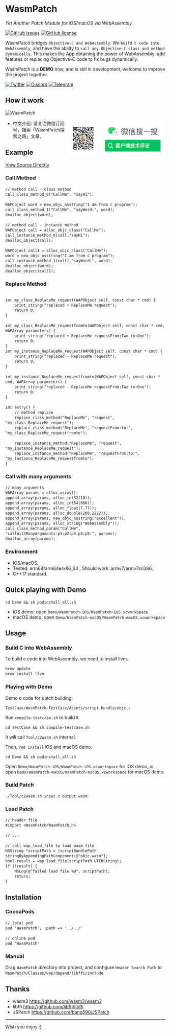 # WasmPatch

*Yet Another Patch Module for iOS/macOS via WebAssembly* 

[![GitHub issues](https://img.shields.io/github/issues-raw/everettjf/WasmPatch?style=flat-square&label=issues&color=success)](https://github.com/everettjf/WasmPatch/issues) 
[![GitHub license](https://img.shields.io/badge/license-MIT-blue?style=flat-square)](https://github.com/everettjf/WasmPatch)


WasmPatch bridges `Objective-C and WebAssembly`. We `build C code into WebAssembly`, and have the ability to `call any Objective-C class and method dynamically`. This makes the App obtaining the power of WebAssembly: add features or replacing Objective-C code to fix bugs dynamically.

WasmPatch is a **DEMO** now, and is still in development, welcome to improve the project together.

[![Twitter](https://img.shields.io/twitter/follow/everettjf?style=flat-square&color=1da1f2&label=twitter&logo=twitter)](https://twitter.com/everettjf) 
[![Discord](https://img.shields.io/discord/728632973670219870?style=flat-square&logo=discord&color=7289da&label=discord)](https://discord.gg/7qWjfzj)
[![Telegram](https://img.shields.io/badge/telegram-chat-0088cc?style=flat-square&logo=telegram)](https://t.me/wasmpatch)

## How it work

![WasmPatch](Image/WasmPatch.png)

<img align="right" width="311" height="118" src="/Image/wechat.png">

- 中文介绍: 请关注微信订阅号，搜索「WasmPatch探索之路」文章。

## Example

[View Source Directly](https://github.com/everettjf/WasmPatch/blob/master/TestCase/WasmPatch-TestCase/Assets/script.bundle/objc.c)

### Call Method

```
// method call - class method
call_class_method_0("CallMe", "sayHi");
    
WAPObject word = new_objc_nsstring("I am from c program");
call_class_method_1("CallMe", "sayWord:", word);
dealloc_object(word);

// method call - instance method
WAPObject call = alloc_objc_class("CallMe");
call_instance_method_0(call,"sayHi");
dealloc_object(call);

WAPObject call1 = alloc_objc_class("CallMe");
word = new_objc_nsstring("I am from c program");
call_instance_method_1(call1,"sayWord:", word);
dealloc_object(word);
dealloc_object(call1);
```

### Replace Method

```

int my_class_ReplaceMe_request(WAPObject self, const char * cmd) {
    print_string("replaced + ReplaceMe request");
    return 0;
}

int my_class_ReplaceMe_requestfromto(WAPObject self, const char * cmd, WAPArray parameters) {
    print_string("replaced + ReplaceMe requestFrom:Two to:One");
    return 0;
}
int my_instance_ReplaceMe_request(WAPObject self, const char * cmd) {
    print_string("replaced - ReplaceMe request");
    return 0;
}

int my_instance_ReplaceMe_requestfromto(WAPObject self, const char * cmd, WAPArray parameters) {
    print_string("replaced - ReplaceMe requestFrom:Two to:One");
    return 0;
}

int entry() {
    // method replace
    replace_class_method("ReplaceMe", "request", "my_class_ReplaceMe_request");
    replace_class_method("ReplaceMe", "requestFrom:to:", "my_class_ReplaceMe_requestfromto");

    replace_instance_method("ReplaceMe", "request", "my_instance_ReplaceMe_request");
    replace_instance_method("ReplaceMe", "requestFrom:to:", "my_instance_ReplaceMe_requestfromto");
}
```

### Call with many arguments

```
// many arguments
WAPArray params = alloc_array();
append_array(params, alloc_int32(10));
append_array(params, alloc_int64(666));
append_array(params, alloc_float(7.77));
append_array(params, alloc_double(200.2222));
append_array(params, new_objc_nsstring("excellent"));
append_array(params, alloc_string("WebAssembly"));
call_class_method_param("CallMe", "callWithManyArguments:p1:p2:p3:p4:p5:", params);
dealloc_array(params);
```

### Environment

- iOS/macOS.
- Tested: arm64/arm64e/x86_64 , Should work: armv7/armv7s/i386.
- C++17 standard.

## Quick playing with Demo

```
cd Demo && sh podinstall_all.sh
```

- iOS demo: open `Demo/WasmPatch-iOS/WasmPatch-iOS.xcworkspace`
- macOS demo: open `Demo/WasmPatch-macOS/WasmPatch-macOS.xcworkspace`

## Usage

### Build C into WebAssembly

To build c code into WebAssembly, we need to install llvm.

```
brew update
brew install llvm
```

### Playing with Demo

Demo c code for patch building:

```
TestCase/WasmPatch-TestCase/Assets/script.bundle/objc.c
```

Run `compile-testcase.sh` to build it.

```
cd TestCase && sh compile-testcase.sh
```

It will call `Tool/c2wasm.sh` internal.

Then, `Pod install` iOS and macOS demo.

```
cd Demo && sh podinstall_all.sh
```

Open `Demo/WasmPatch-iOS/WasmPatch-iOS.xcworkspace` for iOS demo, or open `Demo/WasmPatch-macOS/WasmPatch-macOS.xcworkspace` for macOS demo.


### Build Patch

```
./Tool/c2wasm.sh input.c output.wasm
```

### Load Patch

```
// header file
#import <WasmPatch/WasmPatch.h>

// ...

// call wap_load_file to load wasm file
NSString *scriptPath = [scriptBundlePath stringByAppendingPathComponent:@"objc.wasm"];
bool result = wap_load_file(scriptPath.UTF8String);
if (!result) {
    NSLog(@"failed load file %@", scriptPath);
    return;
}
```


## Installation

### CocoaPods

```
// local pod
pod 'WasmPatch', :path => '../../'

// online pod
pod 'WasmPatch'
```

### Manual

Drag `WasmPatch` directory into project, and configure `Header Search Path` to `WasmPatch/Classes/wap/depend/libffi/include`



## Thanks

- wasm3 https://github.com/wasm3/wasm3
- libffi https://github.com/libffi/libffi
- JSPatch https://github.com/bang590/JSPatch


---

Wish you enjoy :)

